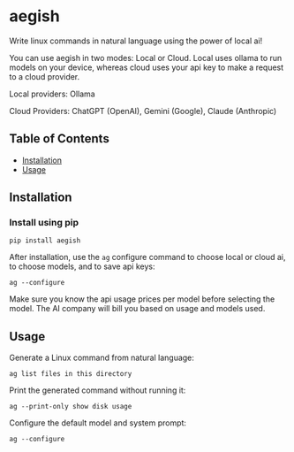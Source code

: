 # aegish
Write linux commands in natural language using the power of local ai!

You can use aegish in two modes: Local or Cloud. Local uses ollama to run models on your device, whereas cloud uses your api key to make a request to a cloud provider.

Local providers: Ollama

Cloud Providers: ChatGPT (OpenAI), Gemini (Google), Claude (Anthropic) 



## Table of Contents

- [Installation](#installation)
- [Usage](#usage)


## Installation

### Install using pip

```
pip install aegish
```

After installation, use the `ag` configure command to choose local or cloud ai, to choose models, and to save api keys:

```
ag --configure
```

Make sure you know the api usage prices per model before selecting the model. The AI company will bill you based on usage and models used. 

## Usage

Generate a Linux command from natural language:

```
ag list files in this directory
```

Print the generated command without running it:

```
ag --print-only show disk usage
```

Configure the default model and system prompt:

```
ag --configure
```




